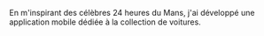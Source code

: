 En m'inspirant des célèbres 24 heures du Mans, j'ai développé une application mobile dédiée à la collection de voitures.
